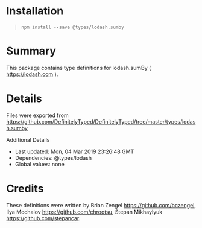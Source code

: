 # Installation
> `npm install --save @types/lodash.sumby`

# Summary
This package contains type definitions for lodash.sumBy ( https://lodash.com ).

# Details
Files were exported from https://github.com/DefinitelyTyped/DefinitelyTyped/tree/master/types/lodash.sumby

Additional Details
 * Last updated: Mon, 04 Mar 2019 23:26:48 GMT
 * Dependencies: @types/lodash
 * Global values: none

# Credits
These definitions were written by Brian Zengel <https://github.com/bczengel>, Ilya Mochalov <https://github.com/chrootsu>, Stepan Mikhaylyuk <https://github.com/stepancar>.
